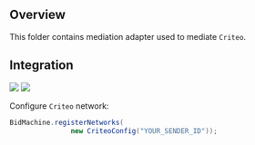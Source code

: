 ## Overview

This folder contains mediation adapter used to mediate `Criteo`.

## Integration

[<img src="https://img.shields.io/badge/Min%20SDK%20version-1.3.0-brightgreen">](https://github.com/bidmachine/BidMachine-Android-SDK)
[<img src="https://img.shields.io/badge/Network%20Adapter%20version-1.3.0.1-brightgreen">](https://artifactory.bidmachine.io/bidmachine/io/bidmachine/ads.networks.my_target/1.3.0.1/)

Configure `Criteo` network:

```java
BidMachine.registerNetworks(
               new CriteoConfig("YOUR_SENDER_ID"));
```
